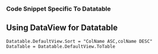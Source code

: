 ### Code Snippet Specific To Datatable

## Using DataView for Datatable

``` Sort
Datatable.DefaultView.Sort = "ColName ASC,colName DESC"
DataTable = Datatable.DefaultView.ToTable
```
